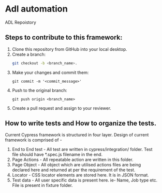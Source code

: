 # Adl automation
ADL Repoistory


## Steps to contribute to this framework:
1. Clone this repository from GitHub into your local desktop.
2. Create a branch:
	```bash
	git checkout -b <branch_name>.
	```
3. 	Make your changes and commit them:
	```
	git commit -m '<commit_message>'
	```
4. Push to the original branch: 
	```
	git push origin <branch_name>
	```
5. Create a pull request and assign to your reviewer.

## How to write tests and How to organize the tests.
Current Cypress framework is structured in four layer. Design of current framework is comprised of -

1. End to End test - All test are written in cypress/integration/ folder. Test file should have *.spec.js filename in the end.
2. Page Actions - All repeatable action are written in this folder. 
3. Page Object - All object which are utilised actions files are being declared here and returned at per the requirement of the test.
4. Locator - CSS locator elements are stored here. It is in JSON format.
5. Test data - All user specific data is present here. ie- Name, Job type etc. File is present in fixture folder.


